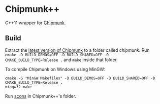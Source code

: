 Chipmunk++
==========

C++11 wrapper for [Chipmunk](http://chipmunk-physics.net/).


Build
-----

Extract the [latest version of Chipmunk](http://chipmunk-physics.net/release/ChipmunkLatest.tgz) to a folder called
*chipmunk*. Run `cmake -D BUILD_DEMOS=OFF -D BUILD_SHARED=OFF -D CMAKE_BUILD_TYPE=Release .` and `make` inside that
folder.

To compile Chipmunk on Windows using MinGW:
```
cmake -G "MinGW Makefiles" -D BUILD_DEMOS=OFF -D BUILD_SHARED=OFF -D CMAKE_BUILD_TYPE=Release .
mingw32-make
```

Run [scons](http://scons.org/) in Chipmunk++'s folder.